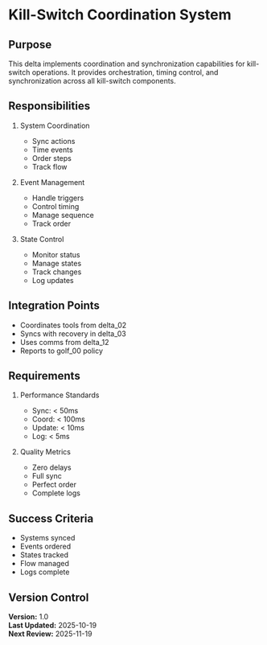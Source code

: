 # Kill-Switch Coordination System

## Purpose

This delta implements coordination and synchronization capabilities for kill-switch operations. It provides orchestration, timing control, and synchronization across all kill-switch components.

## Responsibilities

1. System Coordination
   - Sync actions
   - Time events
   - Order steps
   - Track flow

2. Event Management
   - Handle triggers
   - Control timing
   - Manage sequence
   - Track order

3. State Control
   - Monitor status
   - Manage states
   - Track changes
   - Log updates

## Integration Points

- Coordinates tools from delta_02
- Syncs with recovery in delta_03
- Uses comms from delta_12
- Reports to golf_00 policy

## Requirements

1. Performance Standards
   - Sync: < 50ms
   - Coord: < 100ms
   - Update: < 10ms
   - Log: < 5ms

2. Quality Metrics
   - Zero delays
   - Full sync
   - Perfect order
   - Complete logs

## Success Criteria

- Systems synced
- Events ordered
- States tracked
- Flow managed
- Logs complete

## Version Control

**Version:** 1.0  
**Last Updated:** 2025-10-19  
**Next Review:** 2025-11-19